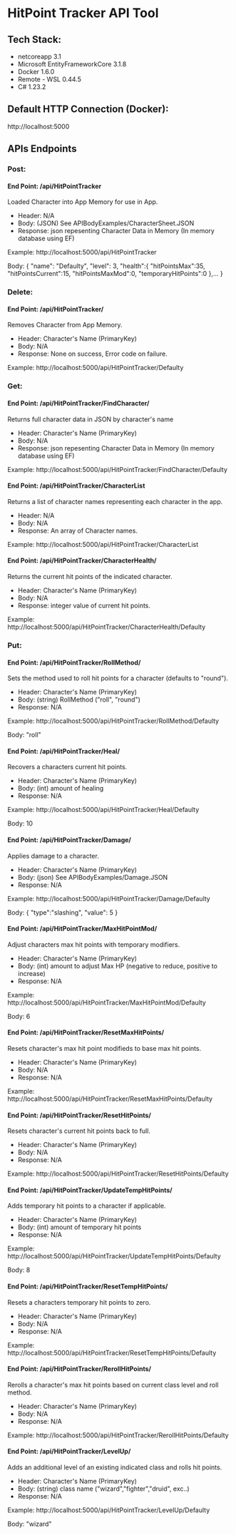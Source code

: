 # HitPoint Tracker API Tool

## Tech Stack:
- netcoreapp 3.1
- Microsoft EntityFrameworkCore 3.1.8
- Docker 1.6.0
- Remote - WSL 0.44.5
- C# 1.23.2

## Default HTTP Connection (Docker):
http://localhost:5000

## APIs Endpoints
### Post:
#### End Point: **/api/HitPointTracker**
Loaded Character into App Memory for use in App.
- Header: N/A
- Body: (JSON) See APIBodyExamples/CharacterSheet.JSON
- Response: json repesenting Character Data in Memory (In memory database using EF)

Example: http://localhost:5000/api/HitPointTracker

Body: {
    "name": "Defaulty",
    "level": 3,
	"health":{
		"hitPointsMax":35,
		"hitPointsCurrent":15,
		"hitPointsMaxMod":0,
		"temporaryHitPoints":0
	},...
}
### Delete:
#### End Point: **/api/HitPointTracker/**
Removes Character from App Memory.
- Header: Character's Name (PrimaryKey)
- Body: N/A
- Response: None on success, Error code on failure.

Example: http://localhost:5000/api/HitPointTracker/Defaulty
### Get:
#### End Point: **/api/HitPointTracker/FindCharacter/**
Returns full character data in JSON by character's name
- Header: Character's Name (PrimaryKey)
- Body: N/A
- Response: json repesenting Character Data in Memory (In memory database using EF)

Example: http://localhost:5000/api/HitPointTracker/FindCharacter/Defaulty
#### End Point: **/api/HitPointTracker/CharacterList**
Returns a list of character names representing each character in the app.
- Header: N/A
- Body: N/A
- Response: An array of Character names.

Example: http://localhost:5000/api/HitPointTracker/CharacterList
#### End Point: **/api/HitPointTracker/CharacterHealth/**
Returns the current hit points of the indicated character.
- Header: Character's Name (PrimaryKey)
- Body: N/A
- Response: integer value of current hit points.

Example: http://localhost:5000/api/HitPointTracker/CharacterHealth/Defaulty
### Put:
#### End Point: **/api/HitPointTracker/RollMethod/**
Sets the method used to roll hit points for a character (defaults to "round").
- Header: Character's Name (PrimaryKey)
- Body: (string) RollMethod ("roll", "round")
- Response: N/A

Example: http://localhost:5000/api/HitPointTracker/RollMethod/Defaulty

Body: "roll"
#### End Point: **/api/HitPointTracker/Heal/**
Recovers a characters current hit points.
- Header: Character's Name (PrimaryKey)
- Body: (int) amount of healing
- Response: N/A

Example: http://localhost:5000/api/HitPointTracker/Heal/Defaulty

Body: 10
#### End Point: **/api/HitPointTracker/Damage/**
Applies damage to a character.
- Header: Character's Name (PrimaryKey)
- Body: (json) See APIBodyExamples/Damage.JSON
- Response: N/A

Example: http://localhost:5000/api/HitPointTracker/Damage/Defaulty

Body: {
    "type":"slashing",
    "value": 5
    }
#### End Point: **/api/HitPointTracker/MaxHitPointMod/**
Adjust characters max hit points with temporary modifiers.
- Header: Character's Name (PrimaryKey)
- Body: (int) amount to adjust Max HP (negative to reduce, positive to increase)
- Response: N/A

Example: http://localhost:5000/api/HitPointTracker/MaxHitPointMod/Defaulty

Body: 6
#### End Point: **/api/HitPointTracker/ResetMaxHitPoints/**
Resets character's max hit point modifieds to base max hit points.
- Header: Character's Name (PrimaryKey)
- Body: N/A
- Response: N/A

Example: http://localhost:5000/api/HitPointTracker/ResetMaxHitPoints/Defaulty
#### End Point: **/api/HitPointTracker/ResetHitPoints/**
Resets character's current hit points back to full.
- Header: Character's Name (PrimaryKey)
- Body: N/A
- Response: N/A

Example: http://localhost:5000/api/HitPointTracker/ResetHitPoints/Defaulty
#### End Point: **/api/HitPointTracker/UpdateTempHitPoints/**
Adds temporary hit points to a character if applicable.
- Header: Character's Name (PrimaryKey)
- Body: (int) amount of temporary hit points
- Response: N/A

Example: http://localhost:5000/api/HitPointTracker/UpdateTempHitPoints/Defaulty

Body: 8
#### End Point: **/api/HitPointTracker/ResetTempHitPoints/**
Resets a characters temporary hit points to zero.
- Header: Character's Name (PrimaryKey)
- Body: N/A
- Response: N/A

Example: http://localhost:5000/api/HitPointTracker/ResetTempHitPoints/Defaulty
#### End Point: **/api/HitPointTracker/RerollHitPoints/**
Rerolls a character's max hit points based on current class level and roll method.
- Header: Character's Name (PrimaryKey)
- Body: N/A
- Response: N/A

Example: http://localhost:5000/api/HitPointTracker/RerollHitPoints/Defaulty
#### End Point: **/api/HitPointTracker/LevelUp/**
Adds an additional level of an existing indicated class and rolls hit points.
- Header: Character's Name (PrimaryKey)
- Body: (string) class name ("wizard","fighter","druid", exc..)
- Response: N/A

Example: http://localhost:5000/api/HitPointTracker/LevelUp/Defaulty

Body: "wizard"
